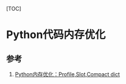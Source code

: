[TOC]

# Python代码内存优化

## 参考

1. [Python内存优化：Profile,Slot,Compact dict](https://www.cnblogs.com/xybaby/p/7488216.html)
